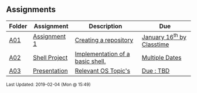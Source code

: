 ## Assignments
| Folder | Assignment | Description | Due|
 | ------------|------------|------------|------------|
 | [A01](https://github.com/rugbyprof/5143-Operating-Systems/tree/master/Assignments/A01) | [ Assignment 1 ](https://github.com/rugbyprof/5143-Operating-Systems/tree/master/Assignments/A01) | [ Creating a repository](https://github.com/rugbyprof/5143-Operating-Systems/tree/master/Assignments/A01) | [January 16<sup>th</sup> by Classtime](https://github.com/rugbyprof/5143-Operating-Systems/tree/master/Assignments/A01) |
 | [A02](https://github.com/rugbyprof/5143-Operating-Systems/tree/master/Assignments/A02) | [ Shell Project ](https://github.com/rugbyprof/5143-Operating-Systems/tree/master/Assignments/A02) | [ Implementation of a basic shell.](https://github.com/rugbyprof/5143-Operating-Systems/tree/master/Assignments/A02) | [Multiple Dates](https://github.com/rugbyprof/5143-Operating-Systems/tree/master/Assignments/A02) |
 | [A03](https://github.com/rugbyprof/5143-Operating-Systems/tree/master/Assignments/A03) | [ Presentation ](https://github.com/rugbyprof/5143-Operating-Systems/tree/master/Assignments/A03) | [ Relevant OS Topic's](https://github.com/rugbyprof/5143-Operating-Systems/tree/master/Assignments/A03) | [Due : TBD](https://github.com/rugbyprof/5143-Operating-Systems/tree/master/Assignments/A03) |

<sup>Last Updated: 2019-02-04 (Mon @ 15:49)</sup>